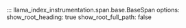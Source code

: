 ::: llama_index_instrumentation.span.base.BaseSpan
options:
show_root_heading: true
show_root_full_path: false
